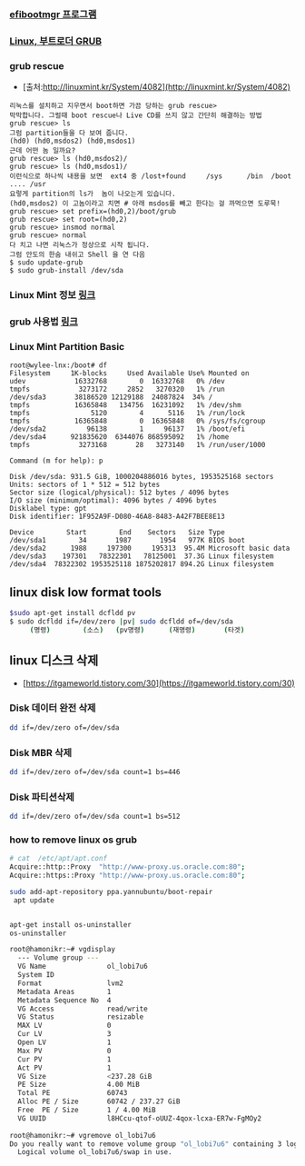 ### [efibootmgr 프로그램](https://wiki.gentoo.org/wiki/Efibootmgr/ko)
### [Linux, 부트로더 GRUB](https://m.blog.naver.com/PostView.nhn?blogId=dudwo567890&logNo=130158001734&proxyReferer=https%3A%2F%2Fwww.google.com%2F)
### grub rescue
* [출처:http://linuxmint.kr/System/4082](http://linuxmint.kr/System/4082)
```
리눅스를 설치하고 지우면서 boot하면 가끔 당하는 grub rescue>
막막합니다. 그럴때 boot rescue나 Live CD를 쓰지 않고 간단히 해결하는 방법
grub rescue> ls
그럼 partition들을 다 보여 줍니다.
(hd0) (hd0,msdos2) (hd0,msdos1)
근데 어떤 놈 일까요?
grub rescue> ls (hd0,msdos2)/
grub rescue> ls (hd0,msdos1)/
이런식으로 하나씩 내용을 보면  ext4 중 /lost+found     /sys      /bin  /boot .... /usr
요렇게 partition의 ls가  놈이 나오는게 있습니다.
(hd0,msdos2) 이 고놈이라고 치면 # 아래 msdos를 빼고 한다는 걸 까먹으면 도루묵!
grub rescue> set prefix=(hd0,2)/boot/grub
grub rescue> set root=(hd0,2)
grub rescue> insmod normal
grub rescue> normal
다 치고 나면 리눅스가 정상으로 시작 됩니다.
그럼 안도의 한숨 내쉬고 Shell 을 연 다음
$ sudo update-grub
$ sudo grub-install /dev/sda

```
### Linux Mint 정보 [링크](http://blog.daum.net/bagjunggyu/311)

### grub 사용법 [링크](https://121202.tistory.com/60)

### Linux Mint Partition Basic
```
root@wylee-lnx:/boot# df
Filesystem     1K-blocks     Used Available Use% Mounted on
udev            16332768        0  16332768   0% /dev
tmpfs            3273172     2852   3270320   1% /run
/dev/sda3       38186520 12129188  24087824  34% /
tmpfs           16365848   134756  16231092   1% /dev/shm
tmpfs               5120        4      5116   1% /run/lock
tmpfs           16365848        0  16365848   0% /sys/fs/cgroup
/dev/sda2          96138        1     96137   1% /boot/efi
/dev/sda4      921835620  6344076 868595092   1% /home
tmpfs            3273168       28   3273140   1% /run/user/1000

```
```
Command (m for help): p

Disk /dev/sda: 931.5 GiB, 1000204886016 bytes, 1953525168 sectors
Units: sectors of 1 * 512 = 512 bytes
Sector size (logical/physical): 512 bytes / 4096 bytes
I/O size (minimum/optimal): 4096 bytes / 4096 bytes
Disklabel type: gpt
Disk identifier: 1F952A9F-D080-46A8-8483-A42F7BEE8E13

Device        Start        End    Sectors   Size Type
/dev/sda1        34       1987       1954   977K BIOS boot
/dev/sda2      1988     197300     195313  95.4M Microsoft basic data
/dev/sda3    197301   78322301   78125001  37.3G Linux filesystem
/dev/sda4  78322302 1953525118 1875202817 894.2G Linux filesystem

```
## linux disk low format tools
```bash
$sudo apt-get install dcfldd pv
$ sudo dcfldd if=/dev/zero |pv| sudo dcfldd of=/dev/sda
     (명령)        (소스)   (pv명령)      (재명령)       (타겟)
```
## linux 디스크 삭제
* [https://itgameworld.tistory.com/30](https://itgameworld.tistory.com/30)
### Disk 데이터 완전 삭제
```bash
dd if=/dev/zero of=/dev/sda
```
### Disk MBR  삭제
```bash
dd if=/dev/zero of=/dev/sda count=1 bs=446
```

### Disk 파티션삭제
```bash
dd if=/dev/zero of=/dev/sda count=1 bs=512
```

### how to remove linux os grub 
```bash
# cat  /etc/apt/apt.conf
Acquire::http::Proxy  "http://www-proxy.us.oracle.com:80";
Acquire::https::Proxy "http://www-proxy.us.oracle.com:80";

sudo add-apt-repository ppa.yannubuntu/boot-repair 
 apt update


apt-get install os-uninstaller
os-uninstaller 

```
```bash
root@hamonikr:~# vgdisplay
  --- Volume group ---
  VG Name               ol_lobi7u6
  System ID             
  Format                lvm2
  Metadata Areas        1
  Metadata Sequence No  4
  VG Access             read/write
  VG Status             resizable
  MAX LV                0
  Cur LV                3
  Open LV               1
  Max PV                0
  Cur PV                1
  Act PV                1
  VG Size               <237.28 GiB
  PE Size               4.00 MiB
  Total PE              60743
  Alloc PE / Size       60742 / 237.27 GiB
  Free  PE / Size       1 / 4.00 MiB
  VG UUID               l8HCcu-qtof-oUUZ-4qox-lcxa-ER7w-FgMOy2
   
root@hamonikr:~# vgremove ol_lobi7u6
Do you really want to remove volume group "ol_lobi7u6" containing 3 logical volumes? [y/n]: y
  Logical volume ol_lobi7u6/swap in use.

```
